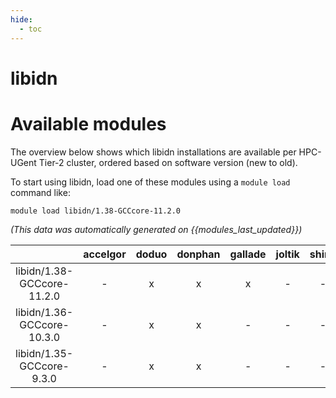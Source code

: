 ```yaml
---
hide:
  - toc
---
```


libidn
======

# Available modules


The overview below shows which libidn installations are available per HPC-UGent Tier-2 cluster, ordered based on software version (new to old).

To start using libidn, load one of these modules using a `module load` command like:

```shell
module load libidn/1.38-GCCcore-11.2.0
```

*(This data was automatically generated on {{modules_last_updated}})*  

| |accelgor|doduo|donphan|gallade|joltik|shinx|skitty|
| :---: | :---: | :---: | :---: | :---: | :---: | :---: | :---: |
|libidn/1.38-GCCcore-11.2.0|-|x|x|x|-|-|-|
|libidn/1.36-GCCcore-10.3.0|-|x|x|-|-|-|-|
|libidn/1.35-GCCcore-9.3.0|-|x|x|-|-|-|-|
